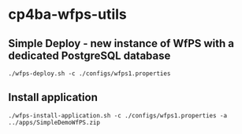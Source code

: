 # cp4ba-wfps-utils


## Simple Deploy - new instance of WfPS with a dedicated PostgreSQL database
```
./wfps-deploy.sh -c ./configs/wfps1.properties
```

## Install application
```
./wfps-install-application.sh -c ./configs/wfps1.properties -a ../apps/SimpleDemoWfPS.zip
```


